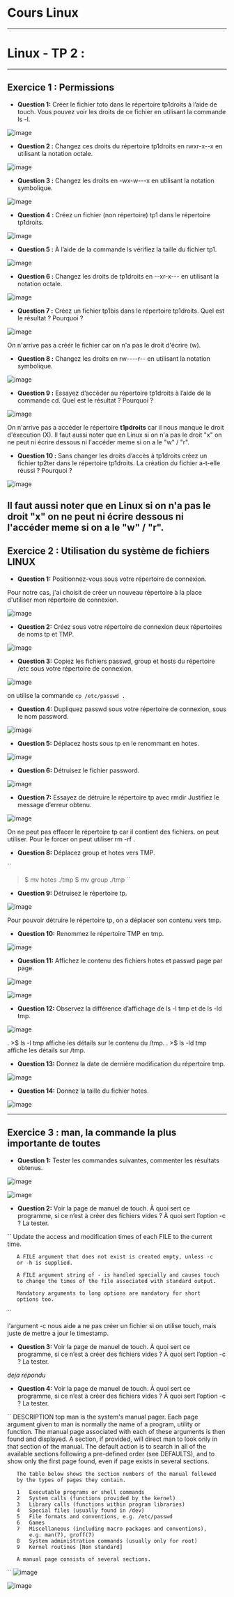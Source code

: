 # Cours Linux 
-----------------------------------------------------------------------------------------------------------------------------------------------------------------------
# Linux - TP 2 : 

-----------------------------------------------------------------------------------------------------------------------------------------------------------------------

## Exercice 1 : Permissions
* **Question 1:** Créer le fichier toto dans le répertoire tp1droits à l’aide de touch. Vous pouvez voir les droits de ce fichier en utilisant la commande ls -l.

![image](https://user-images.githubusercontent.com/91763346/195916374-880a43c9-ff98-4eb1-a25e-708050db456f.png)

* **Question 2 :** Changez ces droits du répertoire tp1droits en rwxr-x--x en utilisant la notation octale.

![image](https://user-images.githubusercontent.com/91763346/195916522-4759bb29-8316-452b-9071-5386e7a6a845.png)

* **Question 3 :**  Changez les droits en -wx-w---x en utilisant la notation symbolique.

![image](https://user-images.githubusercontent.com/91763346/195916886-00fc70f3-c8ac-42ce-9d1e-81c42667217a.png)


* **Question 4 :**  Créez un fichier (non répertoire) tp1 dans le répertoire tp1droits.

![image](https://user-images.githubusercontent.com/91763346/195917035-126fedf2-465d-4524-ab74-791dc8922968.png)


* **Question 5 :**  À l’aide de la commande ls vérifiez la taille du fichier tp1.

![image](https://user-images.githubusercontent.com/91763346/195917035-126fedf2-465d-4524-ab74-791dc8922968.png)

* **Question 6 :**  Changez les droits de tp1droits en --xr-x--- en utilisant la notation octale.

![image](https://user-images.githubusercontent.com/91763346/195917456-eafdb9db-ec7c-455f-bf2d-c683a1eed7b6.png)


* **Question 7 :**  Créez un fichier tp1bis dans le répertoire tp1droits. Quel est le résultat ? Pourquoi ?

![image](https://user-images.githubusercontent.com/91763346/195917644-3e004fc3-3116-4670-82ee-0b609d395baf.png)

On n'arrive pas a créér le fichier car on n'a pas le droit d'écrire (w).

* **Question 8 :**  Changez les droits en rw----r-- en utilisant la notation symbolique.

![image](https://user-images.githubusercontent.com/91763346/195918018-3aee1da4-0de5-4f57-8658-696e132aefee.png)


* **Question 9 :**  Essayez d’accéder au répertoire tp1droits à l’aide de la commande cd. Quel est le résultat ? Pourquoi ?

![image](https://user-images.githubusercontent.com/91763346/195918263-04c195fb-deb8-40a4-b601-33e58008f660.png)

On n'arrive pas a accéder le répertoire **t1pdroits** car il nous manque le droit d'éxecution (X).
Il faut aussi noter que en Linux si on n'a pas le droit "x" on ne peut ni écrire dessous ni l'accéder meme si on a le "w" / "r".



* **Question 10 :**  Sans changer les droits d’accès à tp1droits créez un fichier tp2ter dans le répertoire
tp1droits. La création du fichier a-t-elle réussi ? Pourquoi ?

![image](https://user-images.githubusercontent.com/91763346/195918956-f196b1bc-39e3-470f-95ad-95f87f10412a.png)

Il faut aussi noter que en Linux si on n'a pas le droit "x" on ne peut ni écrire dessous ni l'accéder meme si on a le "w" / "r".
-----------------------------------------------------------------------------------------------------------------------------------------------------------------------
## Exercice 2 : Utilisation du système de fichiers LINUX

* **Question 1:**  Positionnez-vous sous votre répertoire de connexion.

Pour notre cas, j'ai choisit de créer un nouveau  répertoire à la place d'utiliser mon répertoire de connexion.

![image](https://user-images.githubusercontent.com/91763346/195919373-42339d70-d545-4fb8-a10f-420f062bf3ae.png)

* **Question 2:**  Créez sous votre répertoire de connexion deux répertoires de noms tp et TMP.

![image](https://user-images.githubusercontent.com/91763346/195919373-42339d70-d545-4fb8-a10f-420f062bf3ae.png)

* **Question 3:**  Copiez les fichiers passwd, group et hosts du répertoire /etc sous votre répertoire de connexion.

![image](https://user-images.githubusercontent.com/91763346/195919992-e5de2016-aaf5-48bd-abe9-73ffa6438d46.png)

on utilise la commande `` cp /etc/passwd . ``

* **Question 4:**  Dupliquez passwd sous votre répertoire de connexion, sous le nom password.

![image](https://user-images.githubusercontent.com/91763346/195920220-338c5f7e-18fb-4a70-8c40-aea62927fc10.png)

* **Question 5:**  Déplacez hosts sous tp en le renommant en hotes.

![image](https://user-images.githubusercontent.com/91763346/195920335-50d3ec90-d504-4183-84d0-29221d2562de.png)


* **Question 6:**  Détruisez le fichier password.

![image](https://user-images.githubusercontent.com/91763346/195920455-00e949fa-2e78-4efe-8ac9-b3d5f2411403.png)

* **Question 7:**  Essayez de détruire le répertoire tp avec rmdir Justifiez le message d’erreur obtenu.

![image](https://user-images.githubusercontent.com/91763346/195920603-3b1707b7-443b-41dc-8d3c-79273a3edd17.png)

On ne peut pas effacer le répertoire tp car il contient des fichiers. on peut utiliser. Pour le forcer on peut utiliser rm -rf .

* **Question 8:**  Déplacez group et hotes vers TMP.

``
  >$ mv hotes ./tmp
  >$ mv group ./tmp
``

* **Question 9:**  Détruisez le répertoire tp.

![image](https://user-images.githubusercontent.com/91763346/195921765-ef9123c9-00aa-4b41-a840-1f7b6d1d9c34.png)

Pour pouvoir détruire le répertoire tp, on a déplacer son contenu vers tmp.

* **Question 10:**  Renommez le répertoire TMP en tmp.

![image](https://user-images.githubusercontent.com/91763346/195922040-47f15c62-2d39-458d-899d-f196a8c8ac08.png)

* **Question 11:**  Affichez le contenu des fichiers hotes et passwd page par page.

![image](https://user-images.githubusercontent.com/91763346/195922365-30b937f0-3b61-43fd-909a-eeb410e142f6.png)

![image](https://user-images.githubusercontent.com/91763346/195922553-75a322a6-0311-4e85-b9f9-958d48b4b618.png)

* **Question 12:**  Observez la différence d’affichage de ls -l tmp et de ls -ld tmp.

![image](https://user-images.githubusercontent.com/91763346/195922886-a9db200d-be68-4324-8664-9c82305c5651.png)

 . >$ ls -l tmp affiche les détails sur le contenu du /tmp.
 . >$ ls -ld tmp affiche les détails sur /tmp.

* **Question 13:**  Donnez la date de dernière modification du répertoire tmp.

![image](https://user-images.githubusercontent.com/91763346/195923285-7612b027-178d-4b67-8e6f-f0efc3dbac02.png)

* **Question 14:**  Donnez la taille du fichier hotes.

![image](https://user-images.githubusercontent.com/91763346/195923493-584f4f50-ecb8-4f76-801a-1061962b7af9.png)


-----------------------------------------------------------------------------------------------------------------------------------------------------------------------
## Exercice 3 :  man, la commande la plus importante de toutes



* **Question 1:**   Tester les commandes suivantes, commenter les résultats obtenus.

![image](https://user-images.githubusercontent.com/91763346/195923743-c8e84c8d-1b56-4a1a-bf83-248d4dd8fa4f.png)

![image](https://user-images.githubusercontent.com/91763346/195923816-d5e8fb23-2921-45ad-b8f6-6c8f53744abf.png)

* **Question 2:**   Voir la page de manuel de touch. À quoi sert ce programme, si ce n’est à créer des fichiers vides ? À quoi sert l’option -c ? La tester.

``
Update the access and modification times of each FILE to the
       current time.

       A FILE argument that does not exist is created empty, unless -c
       or -h is supplied.

       A FILE argument string of - is handled specially and causes touch
       to change the times of the file associated with standard output.

       Mandatory arguments to long options are mandatory for short
       options too.
``

l'argument -c nous aide a ne pas créer un fichier si on utilise touch, mais juste de mettre a jour le timestamp.

* **Question 3:**   Voir la page de manuel de touch. À quoi sert ce programme, si ce n’est à créer des fichiers vides ? À quoi sert l’option -c ? La tester.

*deja répondu*

* **Question 4:**   Voir la page de manuel de touch. À quoi sert ce programme, si ce n’est à créer des fichiers vides ? À quoi sert l’option -c ? La tester.

``
DESCRIPTION         top
       man is the system's manual pager.  Each page argument given to
       man is normally the name of a program, utility or function.  The
       manual page associated with each of these arguments is then found
       and displayed.  A section, if provided, will direct man to look
       only in that section of the manual.  The default action is to
       search in all of the available sections following a pre-defined
       order (see DEFAULTS), and to show only the first page found, even
       if page exists in several sections.

       The table below shows the section numbers of the manual followed
       by the types of pages they contain.

       1   Executable programs or shell commands
       2   System calls (functions provided by the kernel)
       3   Library calls (functions within program libraries)
       4   Special files (usually found in /dev)
       5   File formats and conventions, e.g. /etc/passwd
       6   Games
       7   Miscellaneous (including macro packages and conventions),
           e.g. man(7), groff(7)
       8   System administration commands (usually only for root)
       9   Kernel routines [Non standard]

       A manual page consists of several sections.
``
![image](https://user-images.githubusercontent.com/91763346/195925969-7d610eb0-2a2f-48ac-bbf3-3a932609f935.png)

![image](https://user-images.githubusercontent.com/91763346/195926032-cd66ec2b-2d18-4338-b1f5-1ef04c973456.png)

